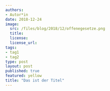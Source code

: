 ```yaml
---
authors:
- Autor*in
date: 2018-12-24
image:
  src: /files/blog/2018/12/offenegesetze.png
  title:
  license:
  license_url:
tags:
- tag1
- tag2
type: post
layout: post
published: true
featured: yellow
title: "Das ist der Titel"
---
```

